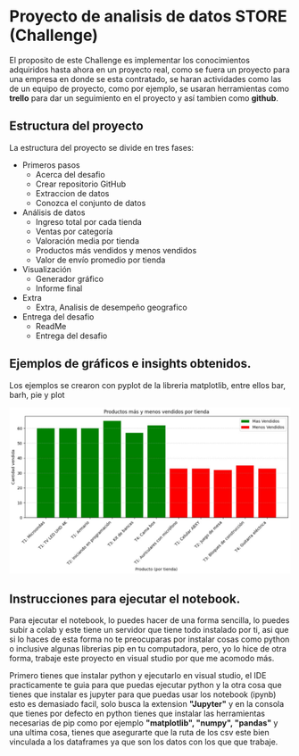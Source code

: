 # Proyecto de analisis de datos STORE (Challenge)
El proposito de este Challenge es implementar los conocimientos adquiridos hasta ahora en un proyecto real, como se fuera un proyecto para una empresa en donde se esta contratado, se haran actividades como las de un equipo de proyecto, como por ejemplo, se usaran herramientas como **trello** para dar un seguimiento en el proyecto y así tambien como **github**.

## Estructura del proyecto
La estructura del proyecto se divide en tres fases:
- Primeros pasos
    - Acerca del desafio
    - Crear repositorio GitHub
    - Extraccion de datos
    - Conozca el conjunto de datos
- Análisis de datos
    - Ingreso total por cada tienda
    - Ventas por categoría
    - Valoración media por tienda
    - Productos más vendidos y menos vendidos
    - Valor de envío promedio por tienda
- Visualización
    - Generador gráfico
    - Informe final
- Extra
    - Extra, Analisis de desempeño geografico
- Entrega del desafio
    - ReadMe
    - Entrega del desafio

## Ejemplos de gráficos e insights obtenidos.
Los ejemplos se crearon con pyplot de la libreria matplotlib, entre ellos bar, barh, pie y plot

![Grafico de mayores y menores ventas de cada tienda](img/MasMenosVendido.JPG)

## Instrucciones para ejecutar el notebook.
Para ejecutar el notebook, lo puedes hacer de una forma sencilla, lo puedes subir a colab y este tiene un servidor que tiene todo instalado por ti, asi que si lo haces de esta forma no te preocuparas por instalar cosas como python o inclusive algunas librerias pip en tu computadora, pero, yo lo hice de otra forma, trabaje este proyecto en visual studio por que me acomodo más.

Primero tienes que instalar python y ejecutarlo en visual studio, el IDE practicamente te guia para que puedas ejecutar python y la otra cosa que tienes que instalar es jupyter para que puedas usar los notebook (ipynb) esto es demasiado facil, solo busca la extension **"Jupyter"** y en la consola que tienes por defecto en python tienes que instalar las herramientas necesarias de pip como por ejemplo **"matplotlib", "numpy", "pandas"** y una ultima cosa, tienes que asegurarte que la ruta de los csv este bien vinculada a los dataframes ya que son los datos con los que que trabaje.
